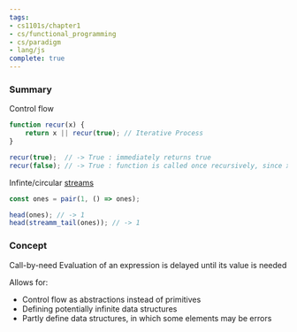 ```yaml
---
tags:
- cs1101s/chapter1
- cs/functional_programming
- cs/paradigm
- lang/js
complete: true
---
```

### Summary
Control flow
```js
function recur(x) {
	return x || recur(true); // Iterative Process
}

recur(true);  // -> True : immediately returns true
recur(false); // -> True : function is called once recursively, since x if false the first time
```

Infinte/circular [streams](/labyrinth/notes/cs/cs1101s/streams)
```js
const ones = pair(1, () => ones);

head(ones); // -> 1
head(streamm_tail(ones)); // -> 1
```
### Concept
Call-by-need
Evaluation of an expression is delayed until its value is needed

Allows for:
- Control flow as abstractions instead of primitives
- Defining potentially infinite data structures
- Partly define data structures, in which some elements may be errors